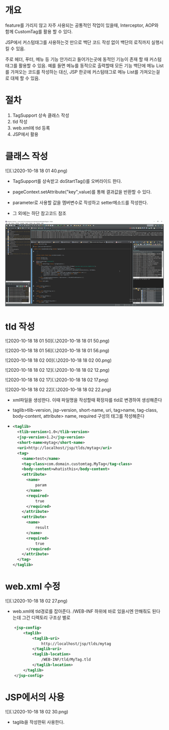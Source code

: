 # 개요 

feature를 가리지 않고 자주 사용되는 공통적인 작업이 있을때, Interceptor, AOP와 함께 CustomTag를 활용 할 수 있다. 

JSP에서 커스텀태그를 사용하는것 만으로 백단 코드 작성 없이 백단의 로직까지 실행시킬 수 있음. 

주로 헤더, 푸터, 메뉴 등 기능 안가리고 들어가는곳에 동적인 기능이 존재 할 때 커스텀태그를 활용할 수 있음. 예를 들면 메뉴를 동적으로 출력할때 모든 기능 백단에 메뉴 List를 가져오는 코드를 작성하는 대신, JSP 한곳에 커스텀태그로 메뉴 List를 가져오는걸로 대체 할 수 있음.



# 절차

1. TagSupport 상속 클래스 작성
2. tld 작성
3. web.xml에 tld 등록
4. JSP에서 활용



# 클래스 작성

![](.\2020-10-18 18 01 40.png)

- TagSupport를 상속받고 doStartTag()를 오버라이드 한다.

- pageContext.setAttribute("key",value)를 통해 결과값을 반환할 수 있다.

- parameter로 사용할 값을 멤버변수로 작성하고 setter메소드를 작성한다.

- 그 외에는 하단 참고코드 참조

![](.\참고\2020-10-15_14_51_32.png)

# tld 작성

![2020-10-18 18 01 50](.\2020-10-18 18 01 50.png)

![2020-10-18 18 01 56](.\2020-10-18 18 01 56.png)

![2020-10-18 18 02 00](.\2020-10-18 18 02 00.png)

![2020-10-18 18 02 12](.\2020-10-18 18 02 12.png)

![2020-10-18 18 02 17](.\2020-10-18 18 02 17.png)

![2020-10-18 18 02 22](.\2020-10-18 18 02 22.png)

- xml파일을 생성한다. 이때 파일명을 작성할때 확장자를 tld로 변경하여 생성해준다

- taglib>tlib-version, jsp-version, short-name, uri, tag>name, tag-class, body-content, attribute> name, required 구성의 태그를 작성해준다

- ```xml
  <taglib>
    <tlib-version>1.0</tlib-version>
    <jsp-version>1.2</jsp-version>
    <short-name>mytag</short-name>
    <uri>http://localhost/jsp/tlds/mytag</uri>
    <tag>
      <name>test</name>
      <tag-class>com.domain.customtag.MyTag</tag-class>
      <body-content>whatisthis</body-content>
      <attribute>
      	<name>
      		param
      	</name>
      	<required>
      		true
      	</required>
      </attribute>
      <attribute>    	
      	<name>
      		result
      	</name>
      	<required>
      		true
      	</required>
      </attribute>
    </tag>
  </taglib>
  
  ```



# web.xml 수정

![](.\2020-10-18 18 02 27.png)

- web.xml에 tld경로를 잡아준다. /WEB-INF 하위에 바로 있을시엔 안해줘도 된다는데 그건 디렉토리 구조상 별로

```xml
	<jsp-config>
		<taglib>
			<taglib-uri>
				http://localhost/jsp/tlds/mytag
			</taglib-uri>
			<taglib-location>
				/WEB-INF/tld/MyTag.tld
			</taglib-location>
		</taglib>
	</jsp-config>
```







# JSP에서의 사용

![](.\2020-10-18 18 02 30.png)

- taglib을 작성한뒤 사용한다.


